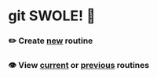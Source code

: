 # git SWOLE! 💪

### ✏️ Create [new](https://github.com/mhulse/git-swole/issues/new/choose) routine
### 👁️ View [current](https://github.com/mhulse/git-swole/issues?q=is%3Aopen+label%3Aroutine) or [previous](https://github.com/mhulse/git-swole/issues?q=is%3Aissue+is%3Aclosed+label%3Aroutine) routines
